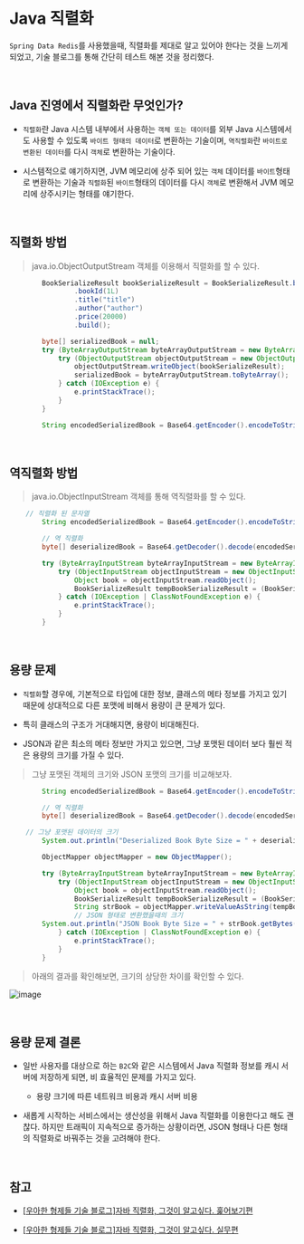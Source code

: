 # Java 직렬화

`Spring Data Redis`를 사용했을때, 직렬화를 제대로 알고 있어야 한다는 것을 느끼게 되었고, 기술 블로그를 통해 간단히 테스트 해본 것을 정리했다.

<br>

## Java 진영에서 직렬화란 무엇인가?

- `직렬화`란 Java 시스템 내부에서 사용하는 `객체 또는 데이터`를 외부 Java 시스템에서도 사용할 수 있도록 `바이트 형태의 데이터`로 변환하는 기술이며, `역직렬화`란 `바이트로 변환된 데이터`를 다시 `객체`로 변환하는 기술이다.

- 시스템적으로 얘기하지면, JVM 메모리에 상주 되어 있는 `객체` 데이터를 `바이트`형태로 변환하는 기술과 `직렬화`된 `바이트`형태의 데이터를 다시 `객체`로 변환해서 JVM 메모리에 상주시키는 형태를 얘기한다.

<br>

## 직렬화 방법

> java.io.ObjectOutputStream 객체를 이용해서 직렬화를 할 수 있다.

```java
		BookSerializeResult bookSerializeResult = BookSerializeResult.builder()
				.bookId(1L)
				.title("title")
				.author("author")
				.price(20000)
				.build();

		byte[] serializedBook = null;
		try (ByteArrayOutputStream byteArrayOutputStream = new ByteArrayOutputStream()) {
			try (ObjectOutputStream objectOutputStream = new ObjectOutputStream(byteArrayOutputStream)) {
				objectOutputStream.writeObject(bookSerializeResult);
				serializedBook = byteArrayOutputStream.toByteArray();
			} catch (IOException e) {
				e.printStackTrace();
			}
		}

		String encodedSerializedBook = Base64.getEncoder().encodeToString(serializedBook);
```

<br>

## 역직렬화 방법

> java.io.ObjectInputStream 객체를 통해 역직렬화를 할 수 있다.

```java
    // 직렬화 된 문자열
		String encodedSerializedBook = Base64.getEncoder().encodeToString(serializedBook);

		// 역 직렬화
		byte[] deserializedBook = Base64.getDecoder().decode(encodedSerializedBook);

		try (ByteArrayInputStream byteArrayInputStream = new ByteArrayInputStream(deserializedBook)) {
			try (ObjectInputStream objectInputStream = new ObjectInputStream(byteArrayInputStream)) {
				Object book = objectInputStream.readObject();
				BookSerializeResult tempBookSerializeResult = (BookSerializeResult) book;
			} catch (IOException | ClassNotFoundException e) {
				e.printStackTrace();
			}
		}
```

<br>

## 용량 문제

- `직렬화`할 경우에, 기본적으로 타입에 대한 정보, 클래스의 메타 정보를 가지고 있기 때문에 상대적으로 다른 포맷에 비해서 용량이 큰 문제가 있다.

- 특히 클래스의 구조가 거대해지면, 용량이 비대해진다.

- JSON과 같은 최소의 메타 정보만 가지고 있으면, 그냥 포맷된 데이터 보다 훨씬 적은 용량의 크기를 가질 수 있다.

> 그냥 포맷된 객체의 크기와 JSON 포맷의 크기를 비교해보자.

```java
		String encodedSerializedBook = Base64.getEncoder().encodeToString(serializedBook);

		// 역 직렬화
		byte[] deserializedBook = Base64.getDecoder().decode(encodedSerializedBook);

    // 그냥 포맷된 데이터의 크기
		System.out.println("Deserialized Book Byte Size = " + deserializedBook.length);

		ObjectMapper objectMapper = new ObjectMapper();

		try (ByteArrayInputStream byteArrayInputStream = new ByteArrayInputStream(deserializedBook)) {
			try (ObjectInputStream objectInputStream = new ObjectInputStream(byteArrayInputStream)) {
				Object book = objectInputStream.readObject();
				BookSerializeResult tempBookSerializeResult = (BookSerializeResult) book;
				String strBook = objectMapper.writeValueAsString(tempBookSerializeResult);
				// JSON 형태로 변환했을때의 크기
        System.out.println("JSON Book Byte Size = " + strBook.getBytes(StandardCharsets.UTF_8).length);
			} catch (IOException | ClassNotFoundException e) {
				e.printStackTrace();
			}
		}
```

> 아래의 결과를 확인해보면, 크기의 상당한 차이를 확인할 수 있다.

![image](https://user-images.githubusercontent.com/23515771/104421801-2ef73700-55bf-11eb-918b-3de13880ce89.png)

<br>

## 용량 문제 결론

- 일반 사용자를 대상으로 하는 `B2C`와 같은 시스템에서 Java 직렬화 정보를 캐시 서버에 저장하게 되면, 비 효율적인 문제를 가지고 있다.

  - 용량 크기에 따른 네트워크 비용과 캐시 서버 비용

- 새롭게 시작하는 서비스에서는 생산성을 위해서 Java 직렬화를 이용한다고 해도 괜찮다. 하지만 트래픽이 지속적으로 증가하는 상황이라면, JSON 형태나 다른 형태의 직렬화로 바꿔주는 것을 고려해야 한다.

<br>

## 참고

- [[우아한 형제들 기술 블로그]자바 직렬화, 그것이 알고싶다. 훑어보기편](https://woowabros.github.io/experience/2017/10/17/java-serialize.html)

- [[우아한 형제들 기술 블로그]자바 직렬화, 그것이 알고싶다. 실무편](https://woowabros.github.io/experience/2017/10/17/java-serialize2.html)
